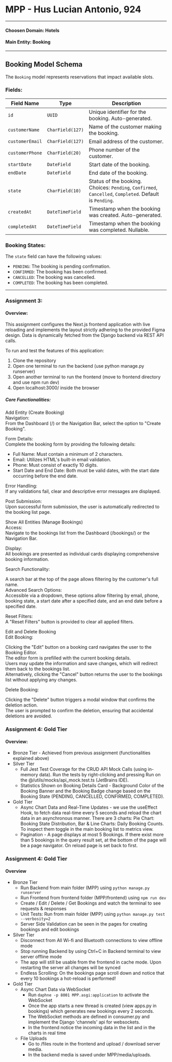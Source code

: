 # MPP - Hus Lucian Antonio, 924

---

#### Choosen Domain: Hotels   
#### Main Entity: Booking

---
## Booking Model Schema

The `Booking` model represents reservations that impact available slots.

### Fields:

| Field Name      | Type         | Description                                                                                    |
|-----------------|--------------|------------------------------------------------------------------------------------------------|
| `id`            | `UUID`       | Unique identifier for the booking. Auto-generated.                                             |
| `customerName`  | `CharField(127)` | Name of the customer making the booking.                                                       |
| `customerEmail` | `CharField(127)` | Email address of the customer.                                                                 |
| `customerPhone` | `CharField(20)` | Phone number of the customer.                                                                  |
| `startDate`     | `DateField`  | Start date of the booking.                                                                     |
| `endDate`       | `DateField`  | End date of the booking.                                                                       |
| `state`         | `CharField(10)` | Status of the booking. Choices: `Pending`, `Confirmed`, `Cancelled`, `Completed`. Default is `Pending`. |
| `createdAt`     | `DateTimeField` | Timestamp when the booking was created. Auto-generated.                                        |
| `completedAt`   | `DateTimeField` | Timestamp when the booking was completed. Nullable.                                            |

### Booking States:

The `state` field can have the following values:

- `PENDING`: The booking is pending confirmation.
- `CONFIRMED`: The booking has been confirmed.
- `CANCELLED`: The booking was cancelled.
- `COMPLETED`: The booking has been completed.

---

### Assignment 3:

#### Overview:
This assignment configures the Next.js frontend application with live reloading and implements the layout strictly adhering to the provided Figma design. Data is dynamically fetched from the Django backend via REST API calls.

To run and test the features of this application:
1. Clone the repository
2. Open one terminal to run the backend (use python manage.py runserver)
3. Open another terminal to run the frontend (move to frontend directory and use npm run dev)
4. Open localhost:3000/ inside the browser

##### Core Functionalities:
Add Entity (Create Booking)  
Navigation:  
From the Dashboard (/) or the Navigation Bar, select the option to "Create Booking".  

Form Details:  
Complete the booking form by providing the following details:  

- Full Name: Must contain a minimum of 2 characters.  
- Email: Utilizes HTML's built-in email validation.  
- Phone: Must consist of exactly 10 digits.  
- Start Date and End Date: Both must be valid dates, with the start date occurring before the end date.  
  
Error Handling:  
If any validations fail, clear and descriptive error messages are displayed.  
  
Post Submission:  
Upon successful form submission, the user is automatically redirected to the booking list page.  
  
Show All Entities (Manage Bookings)  
Access:  
Navigate to the bookings list from the Dashboard (/bookings/) or the Navigation Bar.  
  
Display:  
All bookings are presented as individual cards displaying comprehensive booking information.  
  
Search Functionality:  
  
A search bar at the top of the page allows filtering by the customer's full name.  
Advanced Search Options:  
Accessible via a dropdown, these options allow filtering by email, phone, booking state, a start date after a specified date, and an end date before a specified date.  
  
Reset Filters:  
A "Reset Filters" button is provided to clear all applied filters.  
  
Edit and Delete Booking  
Edit Booking:  
  
Clicking the "Edit" button on a booking card navigates the user to the Booking Editor.  
The editor form is prefilled with the current booking details.  
Users may update the information and save changes, which will redirect them back to the bookings list.  
Alternatively, clicking the "Cancel" button returns the user to the bookings list without applying any changes.
  
Delete Booking:  
  
Clicking the "Delete" button triggers a modal window that confirms the deletion action.  
The user is prompted to confirm the deletion, ensuring that accidental deletions are avoided.

### Assignment 4: Gold Tier

#### Overview:
- Bronze Tier - Achieved from previous assignment (functionalities explained above)  
- Silver Tier 
  - Full Jest Test Coverage for the CRUD API Mock Calls (using in-memory data). Run the tests by right-clicking and pressing Run on the @/utils/mocks/api_mock.test.ts (JetBrains IDE).
  - Statistics Shown on Booking Details Card - Background Color of the Booking Banner and the Booking Badge change based on the Booking State (PENDING, CANCELLED, CONFIRMED, COMPLETED).
- Gold Tier
  - Async Chart Data and Real-Time Updates - we use the useEffect Hook, to fetch data real-time every 5 seconds and reload the chart data in an asynchronous manner. There are 3 charts: Pie Chart: Booking State Distribution, Bar & Line Charts: Daily Booking Counts. To inspect them toggle in the main booking list to metrics view.
  - Pagination - A page displays at most 5 Bookings. If there exist more than 5 bookings in the query result set, at the bottom of the page will be a page navigator. On reload page is set back to first.

### Assignment 4: Gold Tier

#### Overview
- Bronze Tier
  - Run Backend from main folder (MPP) using   ```python manage.py runserver```  
  - Run Frontend from frontend folder (MPP/frontend) using ```npm run dev```
  - Create / Edit / Delete / Get Bookings and watch the terminal to see requests & responses
  - Unit Tests: Run from main folder (MPP) using ```python manage.py test --verbosity=2```
  - Server Side Validation can be seen in the pages for creating bookings and edit bookings
- Silver Tier
  - Disconnect from All Wi-fi and Bluetooth connections to view offline mode
  - Stop running Backend by using Ctrl+C in Backend terminal to view server offline mode
  - The app will still be usable from the frontend in cache mode. Upon restarting the server all changes will be synced
  - Endless Scrolling: On the bookings page scroll down and notice that every 10 bookings a hot-reload is performed!
- Gold Tier
  - Async Chart Data via WebSocket
    - Run ```daphne -p 8001 MPP.asgi:application``` to activate the WebSocket
    - Once the app starts a new thread is created (view apps.py in bookings) which generates new bookings every 2 seconds.
    - The WebSocket methods are defined in consumer.py and implement the Django 'channels' api for websockets.
    - In the frontend notice the incoming data in the list and in the charts in real time
  - File Uploads
    - Go to /files route in the frontend and upload / download server media.
    - In the backend media is saved under MPP/media/uploads.